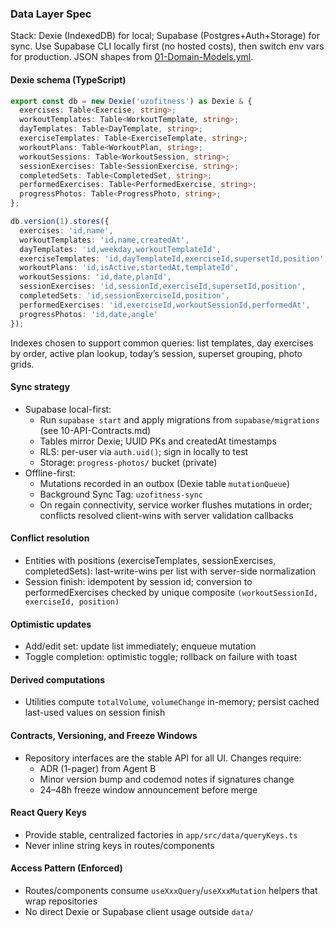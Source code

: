 ### Data Layer Spec

Stack: Dexie (IndexedDB) for local; Supabase (Postgres+Auth+Storage) for sync. Use Supabase CLI locally first (no hosted costs), then switch env vars for production. JSON shapes from [01-Domain-Models.yml](./01-Domain-Models.yml).

#### Dexie schema (TypeScript)
```ts
export const db = new Dexie('uzofitness') as Dexie & {
  exercises: Table<Exercise, string>;
  workoutTemplates: Table<WorkoutTemplate, string>;
  dayTemplates: Table<DayTemplate, string>;
  exerciseTemplates: Table<ExerciseTemplate, string>;
  workoutPlans: Table<WorkoutPlan, string>;
  workoutSessions: Table<WorkoutSession, string>;
  sessionExercises: Table<SessionExercise, string>;
  completedSets: Table<CompletedSet, string>;
  performedExercises: Table<PerformedExercise, string>;
  progressPhotos: Table<ProgressPhoto, string>;
};

db.version(1).stores({
  exercises: 'id,name',
  workoutTemplates: 'id,name,createdAt',
  dayTemplates: 'id,weekday,workoutTemplateId',
  exerciseTemplates: 'id,dayTemplateId,exerciseId,supersetId,position',
  workoutPlans: 'id,isActive,startedAt,templateId',
  workoutSessions: 'id,date,planId',
  sessionExercises: 'id,sessionId,exerciseId,supersetId,position',
  completedSets: 'id,sessionExerciseId,position',
  performedExercises: 'id,exerciseId,workoutSessionId,performedAt',
  progressPhotos: 'id,date,angle'
});
```

Indexes chosen to support common queries: list templates, day exercises by order, active plan lookup, today’s session, superset grouping, photo grids.

#### Sync strategy
- Supabase local-first:
  - Run `supabase start` and apply migrations from `supabase/migrations` (see 10-API-Contracts.md)
  - Tables mirror Dexie; UUID PKs and createdAt timestamps
  - RLS: per-user via `auth.uid()`; sign in locally to test
  - Storage: `progress-photos/` bucket (private)
- Offline-first:
  - Mutations recorded in an outbox (Dexie table `mutationQueue`)
  - Background Sync Tag: `uzofitness-sync`
  - On regain connectivity, service worker flushes mutations in order; conflicts resolved client-wins with server validation callbacks

#### Conflict resolution
- Entities with positions (exerciseTemplates, sessionExercises, completedSets): last-write-wins per list with server-side normalization
- Session finish: idempotent by session id; conversion to performedExercises checked by unique composite `(workoutSessionId, exerciseId, position)`

#### Optimistic updates
- Add/edit set: update list immediately; enqueue mutation
- Toggle completion: optimistic toggle; rollback on failure with toast

#### Derived computations
- Utilities compute `totalVolume`, `volumeChange` in-memory; persist cached last-used values on session finish

#### Contracts, Versioning, and Freeze Windows
- Repository interfaces are the stable API for all UI. Changes require:
  - ADR (1-pager) from Agent B
  - Minor version bump and codemod notes if signatures change
  - 24–48h freeze window announcement before merge

#### React Query Keys
- Provide stable, centralized factories in `app/src/data/queryKeys.ts`
- Never inline string keys in routes/components

#### Access Pattern (Enforced)
- Routes/components consume `useXxxQuery`/`useXxxMutation` helpers that wrap repositories
- No direct Dexie or Supabase client usage outside `data/`


